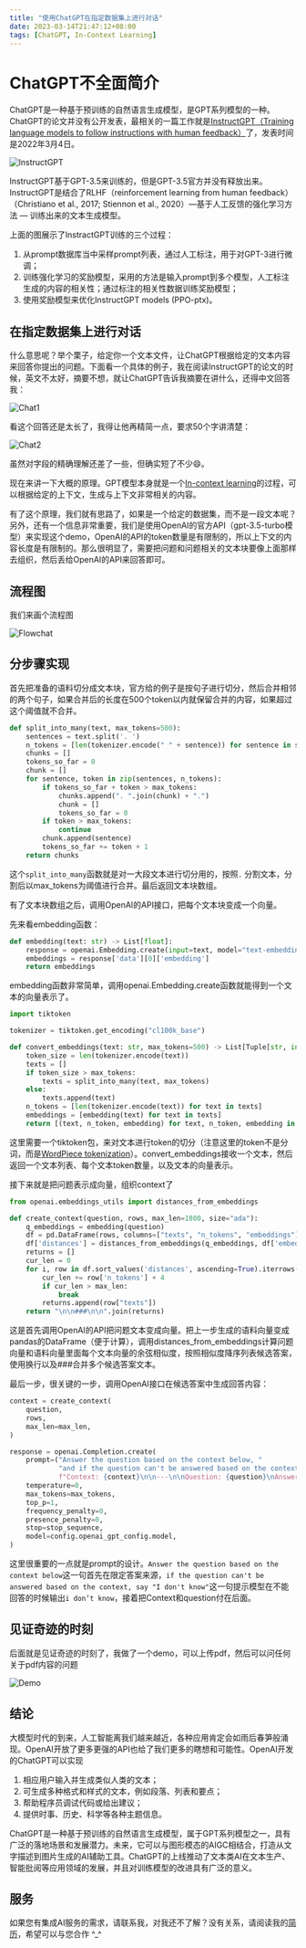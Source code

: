 ```yaml
---
title: "使用ChatGPT在指定数据集上进行对话"
date: 2023-03-14T21:47:12+08:00
tags: [ChatGPT, In-Context Learning]
---
```


# ChatGPT不全面简介

ChatGPT是一种基于预训练的自然语言生成模型，是GPT系列模型的一种。ChatGPT的论文并没有公开发表，最相关的一篇工作就是[InstructGPT（Training language models to follow instructions with human feedback）](https://arxiv.org/abs/2203.02155)了，发表时间是2022年3月4日。

<!-- more -->

![InstructGPT](/img/AI/OpenAI/使用ChatGPT在指定数据集上进行对话/InstructGPT.png)

InstructGPT基于GPT-3.5来训练的，但是GPT-3.5官方并没有释放出来。InstructGPT是结合了RLHF（reinforcement learning from human feedback）（Christiano et al., 2017; Stiennon et al., 2020）—基于人工反馈的强化学习方法 — 训练出来的文本生成模型。

上面的图展示了InstractGPT训练的三个过程：

1. 从prompt数据库当中采样prompt列表，通过人工标注，用于对GPT-3进行微调；
2. 训练强化学习的奖励模型，采用的方法是输入prompt到多个模型，人工标注生成的内容的相关性；通过标注的相关性数据训练奖励模型；
3. 使用奖励模型来优化InstructGPT models (PPO-ptx)。

## 在指定数据集上进行对话

什么意思呢？举个栗子，给定你一个文本文件，让ChatGPT根据给定的文本内容来回答你提出的问题。下面看一个具体的例子，我在阅读InstructGPT的论文的时候，英文不太好，摘要不想，就让ChatGPT告诉我摘要在讲什么，还得中文回答我：

![Chat1](/img/AI/OpenAI/使用ChatGPT在指定数据集上进行对话/Chat1.png)

看这个回答还是太长了，我得让他再精简一点，要求50个字讲清楚：

![Chat2](/img/AI/OpenAI/使用ChatGPT在指定数据集上进行对话/Chat2.png)

虽然对字段的精确理解还差了一些，但确实短了不少😄。

现在来讲一下大概的原理。GPT模型本身就是一个[In-context learning](https://arxiv.org/pdf/2301.00234.pdf)的过程，可以根据给定的上下文，生成与上下文非常相关的内容。

有了这个原理，我们就有思路了，如果是一个给定的数据集，而不是一段文本呢？另外，还有一个信息非常重要，我们是使用OpenAI的官方API（gpt-3.5-turbo模型）来实现这个demo，OpenAI的API的token数量是有限制的，所以上下文的内容长度是有限制的。那么很明显了，需要把问题和问题相关的文本块要像上面那样去组织，然后丢给OpenAI的API来回答即可。

## 流程图

我们来画个流程图

![Flowchat](/img/AI/OpenAI/使用ChatGPT在指定数据集上进行对话/Flowchat.png)

## 分步骤实现

首先把准备的语料切分成文本块，官方给的例子是按句子进行切分，然后合并相邻的两个句子，如果合并后的长度在500个token以内就保留合并的内容，如果超过这个阈值就不合并。

```python
def split_into_many(text, max_tokens=500):
    sentences = text.split('. ')
    n_tokens = [len(tokenizer.encode(" " + sentence)) for sentence in sentences]
    chunks = []
    tokens_so_far = 0
    chunk = []
    for sentence, token in zip(sentences, n_tokens):
        if tokens_so_far + token > max_tokens:
            chunks.append(". ".join(chunk) + ".")
            chunk = []
            tokens_so_far = 0
        if token > max_tokens:
            continue
        chunk.append(sentence)
        tokens_so_far += token + 1
    return chunks
```

这个`split_into_many`函数就是对一大段文本进行切分用的，按照`.` 分割文本，分割后以max_tokens为阈值进行合并。最后返回文本块数组。

有了文本块数组之后，调用OpenAI的API接口，把每个文本块变成一个向量。

先来看embedding函数：

```python
def embedding(text: str) -> List[float]:
    response = openai.Embedding.create(input=text, model="text-embedding-ada-002")
    embeddings = response['data'][0]['embedding']
    return embeddings
```

embedding函数非常简单，调用openai.Embedding.create函数就能得到一个文本的向量表示了。

```python
import tiktoken

tokenizer = tiktoken.get_encoding("cl100k_base")

def convert_embeddings(text: str, max_tokens=500) -> List[Tuple[str, int, List[float]]]:
    token_size = len(tokenizer.encode(text))
    texts = []
    if token_size > max_tokens:
        texts = split_into_many(text, max_tokens)
    else:
        texts.append(text)
    n_tokens = [len(tokenizer.encode(text)) for text in texts]
    embeddings = [embedding(text) for text in texts]
    return [(text, n_token, embedding) for text, n_token, embedding in zip(texts, n_tokens, embeddings)]
```

这里需要一个tiktoken包，来对文本进行token的切分（注意这里的token不是分词，而是[WordPiece tokenization](https://huggingface.co/course/chapter6/6?fw=pt#wordpiece-tokenization)）。convert_embeddings接收一个文本，然后返回一个文本列表、每个文本token数量，以及文本的向量表示。

接下来就是把问题表示成向量，组织context了

```python
from openai.embeddings_utils import distances_from_embeddings

def create_context(question, rows, max_len=1800, size="ada"):
    q_embeddings = embedding(question)
    df = pd.DataFrame(rows, columns=["texts", "n_tokens", "embeddings"])
    df['distances'] = distances_from_embeddings(q_embeddings, df['embeddings'].values, distance_metric='cosine')
    returns = []
    cur_len = 0
    for i, row in df.sort_values('distances', ascending=True).iterrows():
        cur_len += row['n_tokens'] + 4
        if cur_len > max_len:
            break
        returns.append(row["texts"])
    return "\n\n###\n\n".join(returns)
```

这是首先调用OpenAI的API把问题文本变成向量。把上一步生成的语料向量变成pandas的DataFrame（便于计算），调用distances_from_embeddings计算问题向量和语料向量里面每个文本向量的余弦相似度，按照相似度降序列表候选答案，使用换行以及###合并多个候选答案文本。

最后一步，很关键的一步，调用OpenAI接口在候选答案中生成回答内容：

```python
context = create_context(
    question,
    rows,
    max_len=max_len,
)

response = openai.Completion.create(
    prompt=("Answer the question based on the context below, "
            "and if the question can't be answered based on the context, say \"I don't know\"\n\n"
            f"Context: {context}\n\n---\n\nQuestion: {question}\nAnswer:"),
    temperature=0,
    max_tokens=max_tokens,
    top_p=1,
    frequency_penalty=0,
    presence_penalty=0,
    stop=stop_sequence,
    model=config.openai_gpt_config.model,
)
```

这里很重要的一点就是prompt的设计。`Answer the question based on the context below`这一句首先在限定答案来源，`if the question can't be answered based on the context, say "I don't know"`这一句提示模型在不能回答的时候输出`i don’t know`，接着把Context和question付在后面。

## 见证奇迹的时刻

后面就是见证奇迹的时刻了，我做了一个demo，可以上传pdf，然后可以问任何关于pdf内容的问题

![Demo](/img/AI/OpenAI/使用ChatGPT在指定数据集上进行对话/Demo.png)

## 结论

大模型时代的到来，人工智能离我们越来越近，各种应用肯定会如雨后春笋般涌现。OpenAI开放了更多更强的API也给了我们更多的瞎想和可能性。OpenAI开发的ChatGPT可以实现

1. 相应用户输入并生成类似人类的文本；
2. 可生成多种格式和样式的文本，例如段落、列表和要点；
3. 帮助程序员调试代码或给出建议；
4. 提供时事、历史、科学等各种主题信息。

ChatGPT是一种基于预训练的自然语言生成模型，属于GPT系列模型之一，具有广泛的落地场景和发展潜力。未来，它可以与图形模态的AIGC相结合，打造从文字描述到图片生成的AI辅助工具。ChatGPT的上线推动了文本类AI在文本生产、智能批阅等应用领域的发展，并且对训练模型的改进具有广泛的意义。

## 服务

如果您有集成AI服务的需求，请联系我，对我还不了解？没有关系，请阅读我的[简历](/resume/)，希望可以与您合作 ^_^
